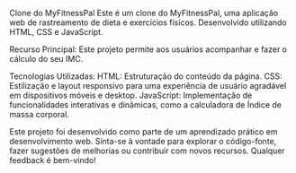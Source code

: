 
Clone do MyFitnessPal
Este é um clone do MyFitnessPal, uma aplicação web de rastreamento de dieta e exercícios físicos. Desenvolvido utilizando HTML, CSS e JavaScript.

Recurso Principal:
Este projeto permite aos usuários acompanhar e fazer o cálculo do seu IMC.

Tecnologias Utilizadas:
HTML: Estruturação do conteúdo da página.
CSS: Estilização e layout responsivo para uma experiência de usuário agradável em dispositivos móveis e desktop.
JavaScript: Implementação de funcionalidades interativas e dinâmicas, como a calculadora de Índice de massa corporal.

Este projeto foi desenvolvido como parte de um aprendizado prático em desenvolvimento web. Sinta-se à vontade para explorar o código-fonte, fazer sugestões de melhorias ou contribuir com novos recursos. Qualquer feedback é bem-vindo!
